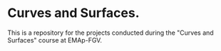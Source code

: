 # Curves and Surfaces.
This is a repository for the projects conducted during the "Curves and Surfaces" course at EMAp-FGV.
